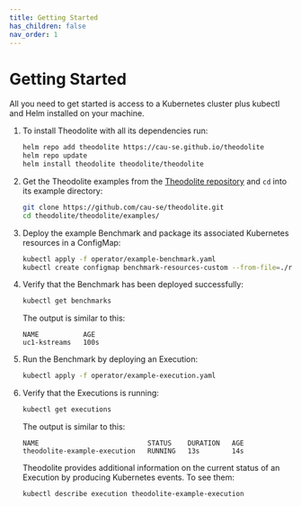 ```yaml
---
title: Getting Started
has_children: false
nav_order: 1
---
```


# Getting Started

All you need to get started is access to a Kubernetes cluster plus kubectl and Helm installed on your machine.

<!--### Installation-->

1. To install Theodolite with all its dependencies run:

    ```sh
    helm repo add theodolite https://cau-se.github.io/theodolite
    helm repo update
    helm install theodolite theodolite/theodolite
    ```

1. Get the Theodolite examples from the [Theodolite repository](https://github.com/cau-se/theodolite) and `cd` into its example directory:

    ```sh
    git clone https://github.com/cau-se/theodolite.git
    cd theodolite/theodolite/examples/
    ```

1. Deploy the example Benchmark and package its associated Kubernetes resources in a ConfigMap:

    ```sh
    kubectl apply -f operator/example-benchmark.yaml
    kubectl create configmap benchmark-resources-custom --from-file=./resources -o yaml --dry-run=client | kubectl apply -f -
    ```

1. Verify that the Benchmark has been deployed successfully:

    ```sh
    kubectl get benchmarks
    ```

    The output is similar to this:

    ```
    NAME           AGE
    uc1-kstreams   100s
    ```

    <!-- State with newest version -->

1. Run the Benchmark by deploying an Execution:

    ```sh
    kubectl apply -f operator/example-execution.yaml 
    ```

1. Verify that the Executions is running:

    ```sh
    kubectl get executions
    ```

    The output is similar to this:

    ```
    NAME                           STATUS    DURATION   AGE
    theodolite-example-execution   RUNNING   13s        14s
    ```

    Theodolite provides additional information on the current status of an Execution by producing Kubernetes events. To see them:

    ```sh
    kubectl describe execution theodolite-example-execution
    ```

<!--
## Next Steps

* Deploy and run custom benchmarks
* Define your own benchmarks
* Customize the benchmark

## Further Readings

* Customize the Theodolite Installation
-->
